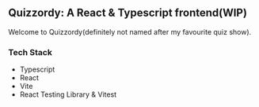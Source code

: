 ## Quizzordy: A React & Typescript frontend(WIP)

Welcome to Quizzordy(definitely not named after my favourite quiz show). 

### Tech Stack 
- Typescript 
- React
- Vite
- React Testing Library & Vitest